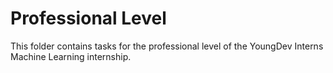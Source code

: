 # Professional Level

This folder contains tasks for the professional level of the YoungDev Interns Machine Learning internship.
